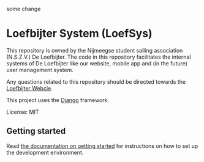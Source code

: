 some change

# Loefbijter System (LoefSys)

This repository is owned by the Nijmeegse student sailing association (N.S.Z.V.) De Loefbijter. The code in this repository facilitates the internal systems of De Loefbijter like our website, mobile app and (in the future) user management system.

Any questions related to this repository should be directed towards the [Loefbijter Webcie](mailto:webcie@loefbijter.nl).

This project uses the [Django](https://www.djangoproject.com/) framework.

License: MIT

## Getting started

Read [the documentation on getting started](docs/getting-started.rst) for instructions on how to set up the development environment.
